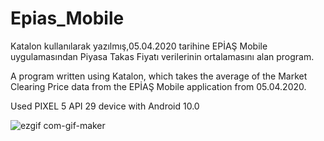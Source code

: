 # Epias_Mobile
Katalon kullanılarak yazılmış,05.04.2020 tarihine EPİAŞ Mobile uygulamasından Piyasa Takas Fiyatı verilerinin ortalamasını alan program.

A program written using Katalon, which takes the average of the Market Clearing Price data from the EPİAŞ Mobile application from 05.04.2020.


Used PIXEL 5 API 29 device with Android 10.0


![ezgif com-gif-maker](https://user-images.githubusercontent.com/76843618/161969833-2522eef6-a6dd-4d04-a2ac-443ccf09d655.gif)
